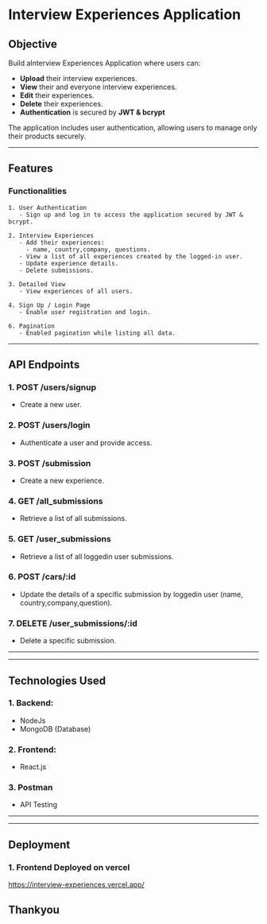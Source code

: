 
# Interview Experiences Application

## Objective

Build aInterview Experiences  Application where users can:

- **Upload** their interview experiences.
- **View** their and everyone interview experiences.
- **Edit** their experiences.
- **Delete** their experiences.
- **Authentication** is secured by **JWT & bcrypt**

The application includes user authentication, allowing users to manage only their products securely.

---

## Features

### Functionalities

```plaintext
1. User Authentication
   - Sign up and log in to access the application secured by JWT & bcrypt.

2. Interview Experiences
   - Add their experiences:
     - name, country,company, questions.
   - View a list of all experiences created by the logged-in user.
   - Update experience details.
   - Delete submissions.

3. Detailed View
   - View experiences of all users.

4. Sign Up / Login Page
   - Enable user registration and login.

6. Pagination
   - Enabled pagination while listing all data.

```
---
## API Endpoints

### 1. POST /users/signup
   - Create a new user.

### 2. POST /users/login
   - Authenticate a user and provide access.

### 3. POST /submission
   - Create a new experience.

### 4. GET /all_submissions
   - Retrieve a list of all submissions.

### 5. GET /user_submissions
   - Retrieve a list of all loggedin user submissions.

### 6. POST /cars/:id
   - Update the details of a specific submission by loggedin user (name, country,company,question).

### 7. DELETE /user_submissions/:id
   - Delete a specific submission.

---
---

## Technologies Used

### 1. Backend:
   - NodeJs
   - MongoDB (Database)

### 2. Frontend:
   - React.js

### 3. Postman
   - API Testing

---
---

## Deployment

### 1. Frontend Deployed on vercel

https://interview-experiences.vercel.app/




## Thankyou

